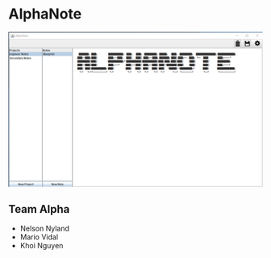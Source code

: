 # AlphaNote
![AlphaNote Image](src/main/resources/images/alphanote.jpg)

## Team Alpha
* Nelson Nyland
* Mario Vidal
* Khoi Nguyen

